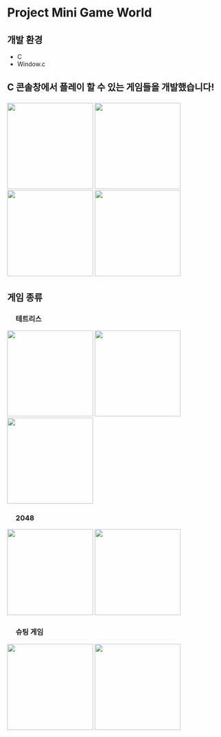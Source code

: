# Project Mini Game World

## 개발 환경
- C
- Window.c

## C 콘솔창에서 플레이 할 수 있는 게임들을 개발했습니다!
### 

<img src="https://github.com/Doooooring/project-minigame/assets/106396244/312fc807-8bf0-4186-8434-8fcf05aef0be" width="200px" />
<img src="https://github.com/Doooooring/project-minigame/assets/106396244/7ef8f191-1c2c-4707-a3c5-3493af7aa30e" width="200px" />
<img src="https://github.com/Doooooring/project-minigame/assets/106396244/e308aee0-e59e-4652-b24b-655b569587e5" width="200px" />
<img src="https://github.com/Doooooring/project-minigame/assets/106396244/043aea64-bf6d-40f2-a10e-0f4130195fa6" width="200px" />

## 게임 종류
  ### <img src="https://github.com/Doooooring/project-minigame/assets/106396244/b07b368d-8606-4d47-a912-21cd0299145d" height="16px"/> 테트리스   
  <img src="https://github.com/Doooooring/project-minigame/assets/106396244/f65ff295-ead8-4e87-8727-cb535aebbf71" width="200px" />
  <img src="https://github.com/Doooooring/project-minigame/assets/106396244/bc48a282-ecf2-44ac-b514-6a82db16fe28" width="200px" />
  <img src="https://github.com/Doooooring/project-minigame/assets/106396244/087bc39b-77d2-4272-b4a2-8fd034f6bd12" width="200px" />

  ### <img src="https://github.com/Doooooring/project-minigame/assets/106396244/637fee64-097d-452a-ad83-dbfaaf7bcb5d" height="16px"/> 2048    
  <img src="https://github.com/Doooooring/project-minigame/assets/106396244/0d6ef046-3744-4890-b486-fd5df9c8a38f" width="200px" />
  <img src="https://github.com/Doooooring/project-minigame/assets/106396244/a15929cf-ec1d-40da-9486-4fd49b5acc5f" width="200px" />

  ### <img src="https://github.com/Doooooring/project-minigame/assets/106396244/a04ab9e4-4e4e-4662-b6d4-b3bbf2bbd792" height="16px"/> 슈팅 게임
  <img src="https://github.com/Doooooring/project-minigame/assets/106396244/defc9fe2-7fad-4839-bb5a-01c60de100d5" width="200px" />
  <img src="https://github.com/Doooooring/project-minigame/assets/106396244/dbd790b8-0c92-46b3-a693-3fe626e4be31" width="200px" />

